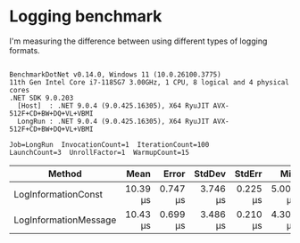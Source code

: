 ﻿# Logging benchmark

I'm measuring the difference between using different types of logging formats.

```

BenchmarkDotNet v0.14.0, Windows 11 (10.0.26100.3775)
11th Gen Intel Core i7-1185G7 3.00GHz, 1 CPU, 8 logical and 4 physical cores
.NET SDK 9.0.203
  [Host]  : .NET 9.0.4 (9.0.425.16305), X64 RyuJIT AVX-512F+CD+BW+DQ+VL+VBMI
  LongRun : .NET 9.0.4 (9.0.425.16305), X64 RyuJIT AVX-512F+CD+BW+DQ+VL+VBMI

Job=LongRun  InvocationCount=1  IterationCount=100  
LaunchCount=3  UnrollFactor=1  WarmupCount=15  

```
| Method                | Mean     | Error    | StdDev   | StdErr   | Min      | Max      | Op/s     | Allocated |
|---------------------- |---------:|---------:|---------:|---------:|---------:|---------:|---------:|----------:|
| LogInformationConst   | 10.39 μs | 0.747 μs | 3.746 μs | 0.225 μs | 5.000 μs | 23.60 μs | 96,210.4 |     584 B |
| LogInformationMessage | 10.43 μs | 0.699 μs | 3.486 μs | 0.210 μs | 4.300 μs | 22.90 μs | 95,842.2 |     616 B |

